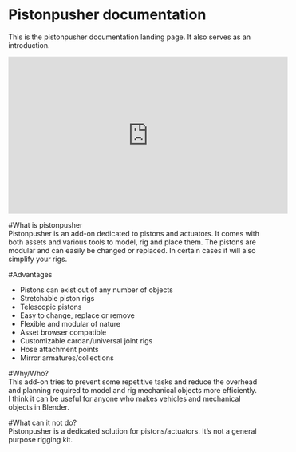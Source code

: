 # Pistonpusher documentation

This is the pistonpusher documentation landing page. It also serves as an introduction.

<iframe width="560" height="315" src="https://www.youtube.com/embed/KtrAeUT8p7c" title="YouTube video player" frameborder="0" allow="accelerometer; autoplay; clipboard-write; encrypted-media; gyroscope; picture-in-picture" allowfullscreen></iframe>  
  
#What is pistonpusher  
Pistonpusher is an add-on dedicated to pistons and actuators. It comes with both assets and various tools to model, rig and place them. The pistons are modular and can easily be changed or replaced. In certain cases it will also simplify your rigs.
  
#Advantages  
* Pistons can exist out of any number of objects  
* Stretchable piston rigs  
* Telescopic pistons  
* Easy to change, replace or remove  
* Flexible and modular of nature  
* Asset browser compatible  
* Customizable cardan/universal joint rigs
* Hose attachment points
* Mirror armatures/collections

#Why/Who?  
This add-on tries to prevent some repetitive tasks and reduce the overhead and planning required to model and rig mechanical objects more efficiently. I think it can be useful for anyone who makes vehicles and mechanical objects in Blender.  
  
#What can it not do?  
Pistonpusher is a dedicated solution for pistons/actuators. It’s not a general purpose rigging kit. 
